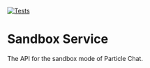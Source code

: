 [![Tests](https://github.com/Knightlia-Enterprise/sandbox-service/actions/workflows/tests.yml/badge.svg)](https://github.com/Knightlia-Enterprise/sandbox-service/actions/workflows/tests.yml)

# Sandbox Service
The API for the sandbox mode of Particle Chat.
